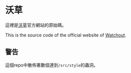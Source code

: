 # 沃草

這裡是[沃草](https://watchout.tw)官方網站的原始碼。

This is the source code of the official website of [Watchout](https://watchout.tw).

## 警告

這個repo中散佈著數個連到`/src/style`的蟲洞。
